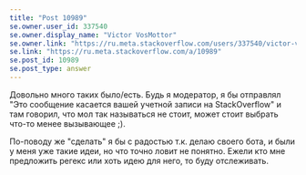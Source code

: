 ```yaml
---
title: "Post 10989"
se.owner.user_id: 337540
se.owner.display_name: "Victor VosMottor"
se.owner.link: "https://ru.meta.stackoverflow.com/users/337540/victor-vosmottor"
se.link: "https://ru.meta.stackoverflow.com/a/10989"
se.post_id: 10989
se.post_type: answer
---
```

<p>Довольно много таких было/есть. Будь я модератор, я бы отправлял &quot;Это сообщение касается вашей учетной записи на StackOverflow&quot; и там говорил, что мол так называться не стоит, может стоит выбрать что-то менее вызывающее ;).</p>
<p>По-поводу же &quot;сделать&quot; я бы с радостью т.к. делаю своего бота, и были у меня уже такие идеи, но что точно ловит не понятно.
Ежели кто мне предложить регекс или хоть идею для него, то буду отслеживать.</p>
